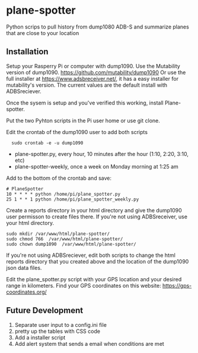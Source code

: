 # plane-spotter
Python scrips to pull history from dump1080 ADB-S and summarize planes that are close to your location

## Installation
Setup your Rasperry Pi or computer with dump1090. Use the Mutability version of dump1090. https://github.com/mutability/dump1090
Or use the full installer at https://www.adsbreceiver.net/, it has a easy installer for mutability's version. The current values are the default install with ADBSreciever.

Once the sysem is setup and you've verified this working, install Plane-spotter.

Put the two Pyhton scripts in the Pi user home or use git clone.

Edit the crontab of the dump1090 user to add both scripts
```
  sudo crontab -e -u dump1090
```
 - plane-spotter.py, every hour, 10 minutes after the hour (1:10, 2:20, 3:10, etc)
 - plane-spotter-weekly, once a week on Monday morning at 1:25 am 

Add to the bottom of the crontab and save:
```
# PlaneSpotter 
10 * * * * python /home/pi/plane_spotter.py
25 1 * * 1 python /home/pi/plane_spotter_weekly.py
```
Create a reports directory in your html directory and give the dump1090 user permisson to create files there. If you're not using ADBSreceiver, use your html directory.
```
sudo mkdir /var/www/html/plane-spotter/
sudo chmod 766  /var/www/html/plane-spotter/
sudo chown dump1090  /var/www/html/plane-spotter/
```
If you're not using ADBSreciever, edit both scripts to change the html reports directory that you created above and the location of the dump1090 json data files.

Edit the plane_spotter.py script with your GPS location and your desired range in kilometers. Find your GPS coordinates
on this website: https://gps-coordinates.org/
 
## Future Development
1. Separate user input to a config.ini file
2. pretty up the tables with CSS code
3. Add a installer script
4. Add alert system that sends a email when conditions are met

